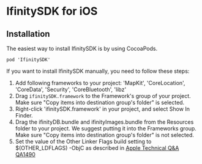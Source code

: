 IfinitySDK for iOS
=======


Installation
-------------------

The easiest way to install IfinitySDK is by using CocoaPods.

```
pod 'IfinitySDK'
```

If you want to install IfinitySDK manually, you need to follow these steps:

1. Add following frameworks to your project: 'MapKit', 'CoreLocation', 'CoreData', 'Security', 'CoreBluetooth', 'libz'
2. Drag `ifinitySDK.framework` to the Framework's group of your project. Make sure "Copy items into destination group's folder" is selected.
3. Right-click 'ifinitySDK.framework' in your project, and select Show In Finder.
4. Drag the ifinityDB.bundle and ifinityImages.bundle from the Resources folder to your project. We suggest putting it into the Frameworks group. Make sure "Copy items into destination group's folder" is not selected.
5. Set the value of the Other Linker Flags build setting to $(OTHER_LDFLAGS) -ObjC as described in  [Apple Technical Q&A QA1490](https://developer.apple.com/library/mac/qa/qa1490/_index.html)


